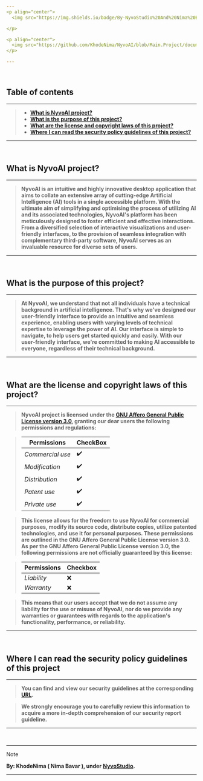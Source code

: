 ```yaml
---
<p align="center">
  <img src="https://img.shields.io/badge/By-NyvoStudio%20And%20Nima%20Bavar-black?style=flat&logoColor=black" alt="badge" />

</p>

<p align="center">
  <img src="https://github.com/KhodeNima/NyvoAI/blob/Main.Project/documentations/project_logo_ideas/12.png" alt="logo" width="200" />
</p>

---
```



<br>


## Table of contents
---
> - [**What is NyvoAI project?**](#what-is-nyvoai-project)
> - [**What is the purpose of this project?**](#what-is-the-purpose-of-this-project)
> - [**What are the license and copyright laws of this project?**](#what-are-the-license-and-copyright-laws-of-this-project)
> - [**Where I can read the security policy guidelines of this project?**]()
---


<br>


## What is NyvoAI project?
---
> **NyvoAI is an intuitive and highly innovative desktop application that aims to collate an extensive array of cutting-edge Artificial Intelligence (AI) tools in a single accessible platform. With the ultimate aim of simplifying and optimising the process of utilizing AI and its associated technologies, NyvoAI's platform has been meticulously designed to foster efficient and effective interactions. From a diversified selection of interactive visualizations and user-friendly interfaces, to the provision of seamless integration with complementary third-party software, NyvoAI serves as an invaluable resource for diverse sets of users.**
---


<br>


## What is the purpose of this project?
---
> **At NyvoAI, we understand that not all individuals have a technical background in artificial intelligence. That's why we've designed our user-friendly interface to provide an intuitive and seamless experience, enabling users with varying levels of technical expertise to leverage the power of AI. Our interface is simple to navigate, to help users get started quickly and easily.  With our user-friendly interface, we're committed to making AI accessible to everyone, regardless of their technical background.**
---


<br>


## What are the license and copyright laws of this project?
---
> **NyvoAI project is licensed under the [GNU Affero General Public License version 3.0](), granting our dear users the following permissions and regulations:**

> | **Permissions**     | CheckBox |
> | -------------       |  ------  |
> |   *Commercial use*  |    ✔️   |
> |   *Modification*    |    ✔️   |
> |   *Distribution*    |    ✔️   |
> |   *Patent use*      |    ✔️   |
> |   *Private use*     |    ✔️   |


> **This license allows for the freedom to use NyvoAI for commercial purposes, modify its source code, distribute copies, utilize patented technologies, and use it for personal purposes. These permissions are outlined in the GNU Affero General Public License version 3.0.**
> **As per the GNU Affero General Public License version 3.0, the following permissions are not officially guaranteed by this license:**

> | **Permissions** | **Checkbox** |
> | --------------- | ------------ |
> |   *Liability*   |      ❌      |
> |   *Warranty*    |      ❌      |

> **This means that our users accept that we do not assume any liability for the use or misuse of NyvoAI, nor do we provide any warranties or guarantees with regards to the application's functionality, performance, or reliability.**
---


<br>


## Where I can read the security policy guidelines of this project
---
> **You can find and view our security guidelines at the corresponding [URL](https://github.com/KhodeNima/NyvoAI/security/policy).**

> **We strongly encourage you to carefully review this information to acquire a more in-depth comprehension of our security report guideline.**
---


<br>


---
> [!NOTE]
> **By: KhodeNima ( Nima Bavar ), under** [**NyvoStudio**](https://github.com/NyvoStudio)**.**
---
